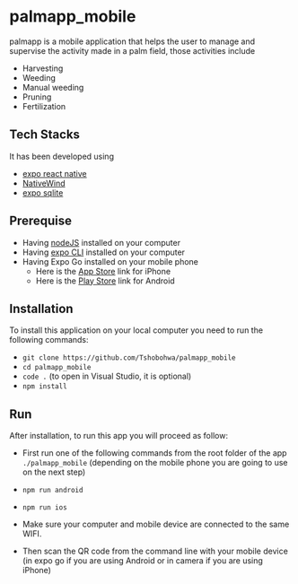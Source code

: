 # palmapp_mobile

palmapp is a mobile application that helps the user to manage and supervise the activity made in a palm field, those activities include

- Harvesting
- Weeding
- Manual weeding
- Pruning
- Fertilization

## Tech Stacks

It has been developed using

- [expo react native](https://expo.dev/)
- [NativeWind](https://www.nativewind.dev/)
- [expo sqlite](https://docs.expo.dev/versions/latest/sdk/sqlite/)

## Prerequise

- Having [nodeJS](https://nodejs.org/en) installed on your computer
- Having [expo CLI](https://docs.expo.dev/more/expo-cli/) installed on your computer
- Having Expo Go installed on your mobile phone
  - Here is the [App Store](https://apps.apple.com/us/app/expo-go/id982107779) link for iPhone
  - Here is the [Play Store](https://play.google.com/store/apps/details?id=host.exp.exponent&pcampaignid=web_share) link for Android

## Installation

To install this application on your local computer you need to run the following commands:

- `git clone https://github.com/Tshobohwa/palmapp_mobile`
- `cd palmapp_mobile`
- `code .` (to open in Visual Studio, it is optional) 
- `npm install`


## Run

After installation, to run this app you will proceed as follow:

- First run one of the following commands from the root folder of the app `./palmapp_mobile` (depending on the mobile phone you are going to use on the next step)
 - `npm run android`
 - `npm run ios`

- Make sure your computer and mobile device are connected to the same WIFI.

- Then scan the QR code from the command line with your mobile device (in expo go if you are using Android or in camera if you are using iPhone)



